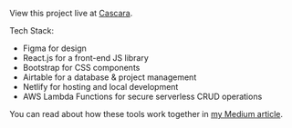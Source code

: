 View this project live at [Cascara](https://getcascara.com/). 

Tech Stack:
- Figma for design
- React.js for a front-end JS library
- Bootstrap for CSS components
- Airtable for a database & project management
- Netlify for hosting and local development
- AWS Lambda Functions for secure serverless CRUD operations

You can read about how these tools work together in [my Medium article](https://medium.com/@murphystude/up-and-running-with-netlify-airtable-and-react-428959473cf0).
